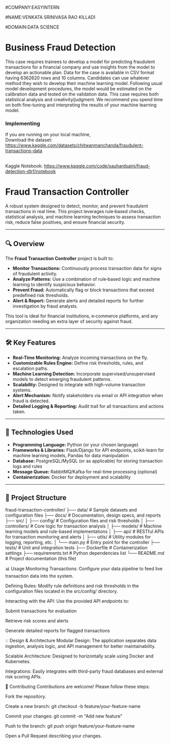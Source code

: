 #COMPANY:EASYINTERN

#NAME:VENKATA SRINIVASA RAO KILLADI

#DOMAIN:DATA SCIENCE

# Business Fraud Detection 
This case requires trainees to develop a model for predicting fraudulent transactions for a financial company and use insights from the model to develop an actionable plan. Data for the case is available in CSV format having 6362620 rows and 10 columns. Candidates can use whatever method they wish to develop their machine learning model. Following usual model development procedures, the model would be estimated on the calibration data and tested on the validation data. This case requires both statistical analysis and creativity/judgment. We recommend you spend time on both fine-tuning and interpreting the results of your machine learning model.

### Implementing
If you are running on your local machine, 
<br>Download the dataset: https://www.kaggle.com/datasets/chitwanmanchanda/fraudulent-transactions-data

<br>Kaggle Notebook: https://www.kaggle.com/code/sauhardsaini/fraud-detection-dtrf/notebook
# Fraud Transaction Controller

A robust system designed to detect, monitor, and prevent fraudulent transactions in real time. This project leverages rule‑based checks, statistical analysis, and machine learning techniques to assess transaction risk, reduce false positives, and ensure financial security.

---

## 🔍 Overview

The **Fraud Transaction Controller** project is built to:
- **Monitor Transactions:** Continuously process transaction data for signs of fraudulent activity.
- **Analyze Patterns:** Use a combination of rule‑based logic and machine learning to identify suspicious behavior.
- **Prevent Fraud:** Automatically flag or block transactions that exceed predefined risk thresholds.
- **Alert & Report:** Generate alerts and detailed reports for further investigation by fraud analysts.

This tool is ideal for financial institutions, e‑commerce platforms, and any organization needing an extra layer of security against fraud.

---

## 🛠️ Key Features

- **Real-Time Monitoring:** Analyze incoming transactions on the fly.
- **Customizable Rules Engine:** Define risk thresholds, rules, and escalation paths.
- **Machine Learning Detection:** Incorporate supervised/unsupervised models to detect emerging fraudulent patterns.
- **Scalability:** Designed to integrate with high-volume transaction systems.
- **Alert Mechanism:** Notify stakeholders via email or API integration when fraud is detected.
- **Detailed Logging & Reporting:** Audit trail for all transactions and actions taken.

---

## 🚀 Technologies Used

- **Programming Language:** Python (or your chosen language)
- **Frameworks & Libraries:** Flask/Django for API endpoints, scikit-learn for machine learning models, Pandas for data manipulation
- **Database:** PostgreSQL/MySQL (or as applicable) for storing transaction logs and rules
- **Message Queue:** RabbitMQ/Kafka for real-time processing (optional)
- **Containerization:** Docker for deployment and scalability

---

## 📁 Project Structure

fraud-transaction-controller/
├── data/ # Sample datasets and configuration files
├── docs/ # Documentation, design specs, and reports
├── src/
│ ├── config/ # Configuration files and risk thresholds
│ ├── controllers/ # Core logic for transaction analysis
│ ├── models/ # Machine learning models and rule-based implementations
│ ├── api/ # RESTful APIs for transaction monitoring and alerts
│ ├── utils/ # Utility modules for logging, reporting, etc.
│ └── main.py # Entry point for the controller
├── tests/ # Unit and integration tests
├── Dockerfile # Containerization settings
├── requirements.txt # Python dependencies list
└── README.md # Project documentation (this file)

📊 Usage
Monitoring Transactions: Configure your data pipeline to feed live transaction data into the system.

Defining Rules: Modify rule definitions and risk thresholds in the configuration files located in the src/config/ directory.

Interacting with the API: Use the provided API endpoints to:

Submit transactions for evaluation

Retrieve risk scores and alerts

Generate detailed reports for flagged transactions

💡 Design & Architecture
Modular Design: The application separates data ingestion, analysis logic, and API management for better maintainability.

Scalable Architecture: Designed to horizontally scale using Docker and Kubernetes.

Integrations: Easily integrates with third-party fraud databases and external risk scoring APIs.


🤝 Contributing
Contributions are welcome! Please follow these steps:

Fork the repository.

Create a new branch: git checkout -b feature/your-feature-name

Commit your changes: git commit -m "Add new feature"

Push to the branch: git push origin feature/your-feature-name

Open a Pull Request describing your changes.

